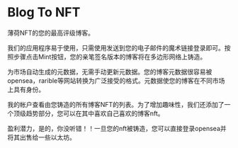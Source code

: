 # 

# Blog To NFT

薄荷NFT的您的最高评级博客。

我们的应用程序易于使用，只需使用发送到您的电子邮件的魔术链接登录即可。按照步骤点击Mint按钮，您的亲笔签名版本的博客将在多边形网络上铸造。

为市场自动生成的元数据，无需手动更新元数据。您的博客元数据很容易被opensea，rarible等网站转换为广泛接受的格式。元数据使您的博客在不同市场上具有身份。

我的帐户查看由您铸造的所有博客NFT的列表。为了增加趣味性，我们还添加了一个顶级趋势部分，您可以在其中喜欢自己喜欢的博客nft。

盈利潜力，是的，你没听错！！一旦您的nft被铸造，您可以直接登录opensea并将其出售给一些以太坊。



